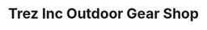 ---
title: "Trez Inc Outdoor Gear Shop"
url: /dasmarinas/trez-inc-outdoor-gear-shop/
shop: outdoor
---